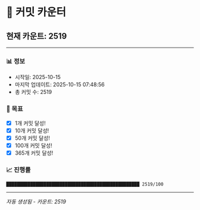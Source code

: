 # 🔢 커밋 카운터

## 현재 카운트: 2519

---

### 📊 정보
- 시작일: 2025-10-15
- 마지막 업데이트: 2025-10-15 07:48:56
- 총 커밋 수: 2519

### 🎯 목표
- [x] 1개 커밋 달성!
- [x] 10개 커밋 달성!
- [x] 50개 커밋 달성!
- [x] 100개 커밋 달성!
- [x] 365개 커밋 달성!

### 📈 진행률
```
██████████████████████████████████████████████████ 2519/100
```

---
*자동 생성됨 - 카운트: 2519*
